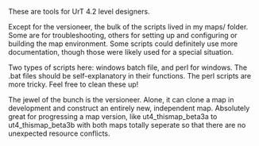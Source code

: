 These are tools for UrT 4.2 level designers.

Except for the versioneer, the bulk of the scripts lived in my maps/ folder. Some are for troubleshooting, others for setting up and configuring or building the map environment. Some scripts could definitely use more documentation, though those were likely used for a special situation.  

Two types of scripts here: windows batch file, and perl for windows. The .bat files should be self-explanatory in their functions. The perl scripts are more tricky. Feel free to clean these up!  

The jewel of the bunch is the versioneer. Alone, it can clone a map in development and construct an entirely new, independent map. Absolutely great for progressing a map version, like ut4_thismap_beta3a to ut4_thismap_beta3b with both maps totally seperate so that there are no unexpected resource conflicts.  



